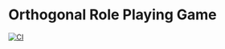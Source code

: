 # Orthogonal Role Playing Game

[![CI](https://github.com/bjmrtns/orthogonal-rpg/actions/workflows/ci.yml/badge.svg?branch=main)](https://github.com/bjrnmrtns/orthogonal-rpg/actions/workflows/ci.yml)

